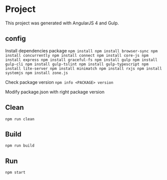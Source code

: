 # Project

This project was generated with AngularJS 4 and Gulp.

## config

Install dependencies package
`npm install
npm install browser-sync
npm install concurrently
npm install connect
npm install core-js
npm install express
npm install graceful-fs
npm install gulp
npm install gulp-cli
npm install gulp-tslint
npm install gulp-typescript
npm install lite-server
npm install minimatch
npm install rxjs
npm install systemjs
npm install zone.js`

Check package version
`npm info <PACKAGE> version`

Modify package.json with right package version


## Clean

`npm run clean`

## Build

`npm run build`

## Run

`npm start`

